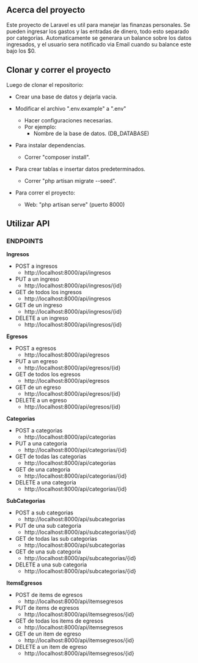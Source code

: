  
## Acerca del proyecto
Este proyecto de Laravel es util para manejar las finanzas personales.
Se pueden ingresar los gastos y las entradas de dinero, todo esto separado por categorias. Automaticamente se generara un balance sobre los datos ingresados, y el usuario sera notificado via Email cuando su balance este bajo los $0.

## Clonar y correr el proyecto

Luego de clonar el repositorio:

- Crear una base de datos y dejarla vacia.
- Modificar el archivo ".env.example" a ".env"
    - Hacer configuraciones necesarias. 
    - Por ejemplo:
        - Nombre de la base de datos. (DB_DATABASE) 
- Para instalar dependencias.
    - Correr "composer install".
- Para crear tablas e insertar datos predeterminados.
    - Correr "php artisan migrate --seed".

- Para correr el proyecto:
    - Web: "php artisan serve" (puerto 8000)

## Utilizar API

### ENDPOINTS

**Ingresos**
- POST a ingresos
    - http://localhost:8000/api/ingresos
- PUT a un ingreso
    - http://localhost:8000/api/ingresos/{id}
- GET de todos los ingresos
    - http://localhost:8000/api/ingresos
- GET de un ingreso
    - http://localhost:8000/api/ingresos/{id}
- DELETE a un ingreso
    - http://localhost:8000/api/ingresos/{id}

**Egresos**
- POST a egresos
    - http://localhost:8000/api/egresos
- PUT a un egreso
    - http://localhost:8000/api/egresos/{id}
- GET de todos los egresos
    - http://localhost:8000/api/egresos
- GET de un egreso
    - http://localhost:8000/api/egresos/{id}
- DELETE a un egreso
    - http://localhost:8000/api/egresos/{id}

**Categorias**
- POST a categorias
    - http://localhost:8000/api/categorias
- PUT a una categoria
    - http://localhost:8000/api/categorias/{id}
- GET de todas las categorias
    - http://localhost:8000/api/categorias
- GET de una categoria
    - http://localhost:8000/api/categorias/{id}
- DELETE a una categoria
    - http://localhost:8000/api/categorias/{id}

**SubCategorias**
- POST a sub categorias
    - http://localhost:8000/api/subcategorias
- PUT de una sub categoria
    - http://localhost:8000/api/subcategorias/{id}
- GET de todas las sub categorias
    - http://localhost:8000/api/subcategorias
- GET de una sub categoria
    - http://localhost:8000/api/subcategorias/{id}
- DELETE a una sub categoria
    - http://localhost:8000/api/subcategorias/{id}

**ItemsEgresos**
- POST de items de egresos
    - http://localhost:8000/api/itemsegresos
- PUT de items de egresos
    - http://localhost:8000/api/itemsegresos/{id}
- GET de todas los items de egresos
    - http://localhost:8000/api/itemsegresos
- GET de un item de egreso
    - http://localhost:8000/api/itemsegresos/{id}
- DELETE a un item de egreso
    - http://localhost:8000/api/itemsegresos/{id}

  
 